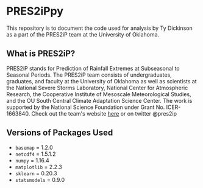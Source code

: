 # PRES2iPpy

This repository is to document the code used for analysis by Ty Dickinson as a part of the PRES2iP team at the University of Oklahoma. 

## What is PRES2iP?

PRES2iP stands for Prediction of Rainfall Extremes at Subseasonal to Seasonal Periods. The PRES2iP team consists of undergraduates, graduates, and faculty at the University of Oklahoma as well as scientists at the National Severe Storms Laboratory, National Center for Atmospheric Research, the Cooperative Institute of Mesoscale Meteorological Studies, and the OU South Central Climate Adaptation Science Center. The work is supported by the National Science Foundation under Grant No. ICER-1663840. Check out the team's website [here](http://pres2ip.com) or on twitter @pres2ip

## Versions of Packages Used
- `basemap` = 1.2.0
- `netcdf4` = 1.5.1.2
- `numpy` = 1.16.4
- `matplotlib` = 2.2.3
- `sklearn` = 0.20.3
- `statsmodels` = 0.9.0
